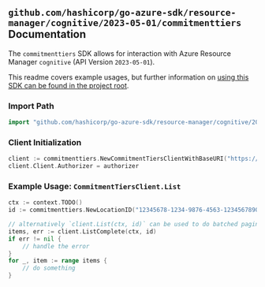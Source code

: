 
## `github.com/hashicorp/go-azure-sdk/resource-manager/cognitive/2023-05-01/commitmenttiers` Documentation

The `commitmenttiers` SDK allows for interaction with Azure Resource Manager `cognitive` (API Version `2023-05-01`).

This readme covers example usages, but further information on [using this SDK can be found in the project root](https://github.com/hashicorp/go-azure-sdk/tree/main/docs).

### Import Path

```go
import "github.com/hashicorp/go-azure-sdk/resource-manager/cognitive/2023-05-01/commitmenttiers"
```


### Client Initialization

```go
client := commitmenttiers.NewCommitmentTiersClientWithBaseURI("https://management.azure.com")
client.Client.Authorizer = authorizer
```


### Example Usage: `CommitmentTiersClient.List`

```go
ctx := context.TODO()
id := commitmenttiers.NewLocationID("12345678-1234-9876-4563-123456789012", "locationName")

// alternatively `client.List(ctx, id)` can be used to do batched pagination
items, err := client.ListComplete(ctx, id)
if err != nil {
	// handle the error
}
for _, item := range items {
	// do something
}
```
